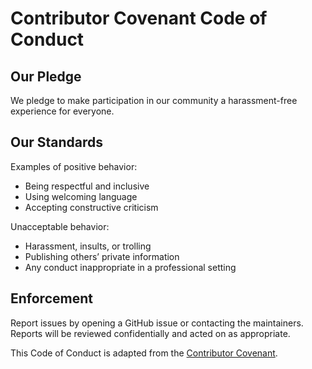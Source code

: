 # Contributor Covenant Code of Conduct

## Our Pledge
We pledge to make participation in our community a harassment-free experience for everyone.

## Our Standards
Examples of positive behavior:
- Being respectful and inclusive
- Using welcoming language
- Accepting constructive criticism

Unacceptable behavior:
- Harassment, insults, or trolling
- Publishing others’ private information
- Any conduct inappropriate in a professional setting

## Enforcement
Report issues by opening a GitHub issue or contacting the maintainers. Reports will be reviewed confidentially and acted on as appropriate.

This Code of Conduct is adapted from the [Contributor Covenant](https://www.contributor-covenant.org/).
